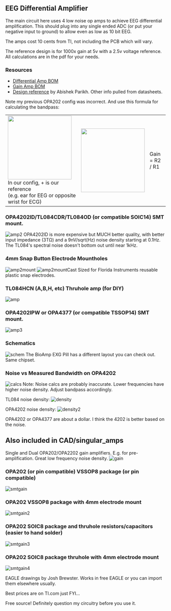 ## EEG Differential Amplifier

The main circuit here uses 4 low noise op amps to achieve EEG differential amplification. This should plug into any single ended ADC (or put your negative input to ground) to allow even as low as 10 bit EEG.

The amps cost 10 cents from TI, not including the PCB which will vary.

The reference design is for 1000x gain at 5v with a 2.5v voltage reference. All calculations are in the pdf for your needs.

### Resources
- [Differential Amp BOM](https://docs.google.com/spreadsheets/d/1rzFOKtwm5F1gYTblCt51H4664hxHK5iFGmpR6K0Omsg/edit?usp=sharing)
- [Gain Amp BOM](https://docs.google.com/spreadsheets/d/1fu1xdZPcOAWwaKk6sFUOHw02OROvW1wCZvjth2xU8xA/edit?usp=sharing)
- [Design reference](https://github.com/joshbrew/EEG-Amplifier/blob/main/EEG_Active_electrode_design.pdf) by Abishek Parikh. 
Other info pulled from datasheets.

Note my previous OPA202 config was incorrect. And use this formula for calculating the bandpass: 
<table>
  <tr>
    <td>
      <img width="200px" src="https://github.com/user-attachments/assets/0b480666-d63d-422c-8c59-731e171d507b"><br/>
      In our config, + is our reference <br/> 
      (e.g. ear for EEG or opposite wrist for ECG)
    </td>
    <td>
      <img width="200px" src="https://github.com/user-attachments/assets/a81dac36-3ecf-41a9-b8cb-d12a59414333">
    </td>
    <td>
      Gain = R2 / R1
    </td>
  </tr>
</table>


### OPA4202ID/TL084CDR/TL084OD (or compatible SOIC14) SMT mount.
![amp2](./images/ampsmt.PNG)
OPA4202ID is more expensive but MUCH better quality, with better input impedance (3TΩ) and a 9nV/sqrt(Hz) noise density starting at 0.1Hz. The TL084's spectral noise doesn't bottom out until near 1kHz.

### 4mm Snap Button Electrode Mountholes
![amp2mount](./images/ampsmtmounthole.PNG)
![amp2mountCast](./images/ampsmtmountholecast.PNG)
Sized for Florida Instruments reusable plastic snap electrodes.

### TL084HCN (A,B,H, etc) Thruhole amp (for DIY)
![amp](./images/ampthroughole.PNG)

### OPA4202IPW or OPA4377 (or  compatible TSSOP14) SMT mount.
![amp3](./images/ampsmtOPA4377.PNG)

### Schematics
![schem](./images/schematic.PNG)
The BioAmp EXG Pill has a different layout you can check out. Same chipset.

### Noise vs Measured Bandwidth on OPA4202
![calcs](./images/noisecalc.PNG)
Note: Noise calcs are probably inaccurate. Lower frequencies have higher noise density. Adjust bandpass accordingly.

TL084 noise density:
![density](./images/tl084noisedensity.PNG)

OPA4202 noise density:
![density2](./images/opax202noisedensity.PNG)

OPA4202 or OPA4377 are about a dollar. I think the 4202 is better based on the noise.

## Also included in CAD/singular_amps

Single and Dual OPA202/OPA2202 gain amplifiers. E.g. for pre-amplification. Great low frequency noise density. 
![gain](./images/InvertingAmp.PNG)


### OPA202 (or pin compatible) VSSOP8 package (or pin compatible)
![smtgain](./images/singleamp_SMTr2.PNG)

### OPA202 VSSOP8 package with 4mm electrode mount
![smtgain2](./images/singleampSMTMountr2.PNG)

### OPA202 SOIC8 package and thruhole resistors/capacitors (easier to hand solder)
![smtgain3](./images/singleampThrur2.PNG)

### OPA202 SOIC8 package thruhole with 4mm electrode mount
![smtgain4](./images/singleampThruholeMountr2.PNG)

EAGLE drawings by Josh Brewster. Works in free EAGLE or you can import them elsewhere usually.

Best prices are on TI.com just FYI...

Free source! Definitely question my circuitry before you use it.
